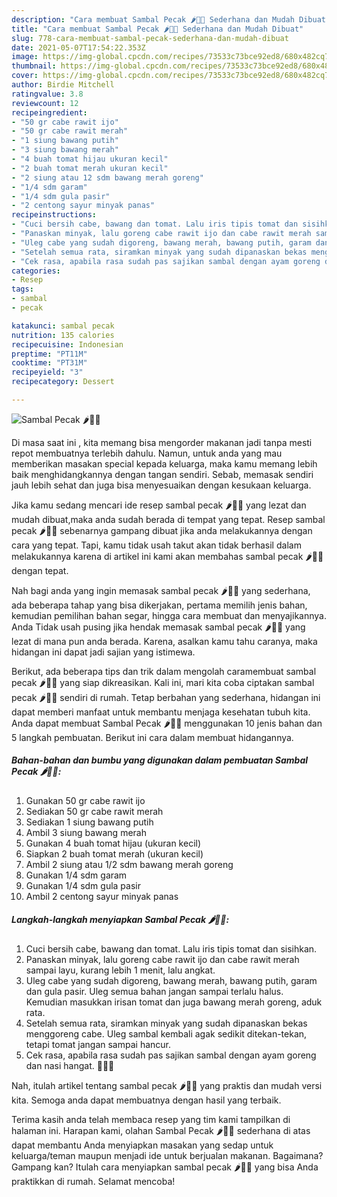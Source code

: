 ```yaml
---
description: "Cara membuat Sambal Pecak 🌶🍅🧄 Sederhana dan Mudah Dibuat"
title: "Cara membuat Sambal Pecak 🌶🍅🧄 Sederhana dan Mudah Dibuat"
slug: 778-cara-membuat-sambal-pecak-sederhana-dan-mudah-dibuat
date: 2021-05-07T17:54:22.353Z
image: https://img-global.cpcdn.com/recipes/73533c73bce92ed8/680x482cq70/sambal-pecak-🌶🍅🧄-foto-resep-utama.jpg
thumbnail: https://img-global.cpcdn.com/recipes/73533c73bce92ed8/680x482cq70/sambal-pecak-🌶🍅🧄-foto-resep-utama.jpg
cover: https://img-global.cpcdn.com/recipes/73533c73bce92ed8/680x482cq70/sambal-pecak-🌶🍅🧄-foto-resep-utama.jpg
author: Birdie Mitchell
ratingvalue: 3.8
reviewcount: 12
recipeingredient:
- "50 gr cabe rawit ijo"
- "50 gr cabe rawit merah"
- "1 siung bawang putih"
- "3 siung bawang merah"
- "4 buah tomat hijau ukuran kecil"
- "2 buah tomat merah ukuran kecil"
- "2 siung atau 12 sdm bawang merah goreng"
- "1/4 sdm garam"
- "1/4 sdm gula pasir"
- "2 centong sayur minyak panas"
recipeinstructions:
- "Cuci bersih cabe, bawang dan tomat. Lalu iris tipis tomat dan sisihkan."
- "Panaskan minyak, lalu goreng cabe rawit ijo dan cabe rawit merah sampai layu, kurang lebih 1 menit, lalu angkat."
- "Uleg cabe yang sudah digoreng, bawang merah, bawang putih, garam dan gula pasir. Uleg semua bahan jangan sampai terlalu halus. Kemudian masukkan irisan tomat dan juga bawang merah goreng, aduk rata."
- "Setelah semua rata, siramkan minyak yang sudah dipanaskan bekas menggoreng cabe. Uleg sambal kembali agak sedikit ditekan-tekan, tetapi tomat jangan sampai hancur."
- "Cek rasa, apabila rasa sudah pas sajikan sambal dengan ayam goreng dan nasi hangat. 🍚🍗🤤"
categories:
- Resep
tags:
- sambal
- pecak

katakunci: sambal pecak 
nutrition: 135 calories
recipecuisine: Indonesian
preptime: "PT11M"
cooktime: "PT31M"
recipeyield: "3"
recipecategory: Dessert

---
```



![Sambal Pecak 🌶🍅🧄](https://img-global.cpcdn.com/recipes/73533c73bce92ed8/680x482cq70/sambal-pecak-🌶🍅🧄-foto-resep-utama.jpg)

Di masa  saat ini , kita memang bisa mengorder makanan jadi tanpa mesti repot membuatnya terlebih dahulu. Namun, untuk anda yang mau memberikan masakan special kepada keluarga, maka kamu memang lebih baik menghidangkannya dengan tangan sendiri. Sebab, memasak sendiri jauh lebih sehat dan juga bisa menyesuaikan dengan kesukaan keluarga.

Jika kamu sedang mencari ide resep sambal pecak 🌶🍅🧄 yang lezat dan mudah dibuat,maka anda sudah berada di tempat yang tepat. Resep sambal pecak 🌶🍅🧄  sebenarnya gampang dibuat jika anda melakukannya dengan cara yang tepat. Tapi, kamu tidak usah takut akan tidak berhasil dalam melakukannya 
karena di artikel ini kami akan membahas sambal pecak 🌶🍅🧄 dengan tepat.  



Nah bagi anda yang ingin memasak sambal pecak 🌶🍅🧄 yang sederhana, ada beberapa tahap yang bisa dikerjakan, pertama memilih jenis bahan, kemudian pemilihan bahan segar, hingga cara membuat dan menyajikannya. Anda Tidak usah pusing jika hendak memasak sambal pecak 🌶🍅🧄 yang lezat di mana pun anda berada. Karena, asalkan kamu  tahu caranya, maka hidangan ini dapat jadi sajian yang istimewa.

Berikut, ada beberapa tips dan trik dalam mengolah caramembuat sambal pecak 🌶🍅🧄 yang siap dikreasikan. Kali ini, mari kita coba ciptakan sambal pecak 🌶🍅🧄 sendiri di rumah. Tetap berbahan yang sederhana, hidangan ini dapat memberi manfaat untuk membantu menjaga kesehatan tubuh kita. Anda dapat membuat Sambal Pecak 🌶🍅🧄 menggunakan 10 jenis bahan dan 5 langkah pembuatan. Berikut ini cara dalam membuat hidangannya.

<!--inarticleads1-->

##### Bahan-bahan dan bumbu yang digunakan dalam pembuatan Sambal Pecak 🌶🍅🧄:

1. Gunakan 50 gr cabe rawit ijo
1. Sediakan 50 gr cabe rawit merah
1. Sediakan 1 siung bawang putih
1. Ambil 3 siung bawang merah
1. Gunakan 4 buah tomat hijau (ukuran kecil)
1. Siapkan 2 buah tomat merah (ukuran kecil)
1. Ambil 2 siung atau 1/2 sdm bawang merah goreng
1. Gunakan 1/4 sdm garam
1. Gunakan 1/4 sdm gula pasir
1. Ambil 2 centong sayur minyak panas




<!--inarticleads2-->

##### Langkah-langkah menyiapkan Sambal Pecak 🌶🍅🧄:

1. Cuci bersih cabe, bawang dan tomat. Lalu iris tipis tomat dan sisihkan.
1. Panaskan minyak, lalu goreng cabe rawit ijo dan cabe rawit merah sampai layu, kurang lebih 1 menit, lalu angkat.
1. Uleg cabe yang sudah digoreng, bawang merah, bawang putih, garam dan gula pasir. Uleg semua bahan jangan sampai terlalu halus. Kemudian masukkan irisan tomat dan juga bawang merah goreng, aduk rata.
1. Setelah semua rata, siramkan minyak yang sudah dipanaskan bekas menggoreng cabe. Uleg sambal kembali agak sedikit ditekan-tekan, tetapi tomat jangan sampai hancur.
1. Cek rasa, apabila rasa sudah pas sajikan sambal dengan ayam goreng dan nasi hangat. 🍚🍗🤤




Nah, itulah artikel tentang  sambal pecak 🌶🍅🧄  yang praktis dan mudah versi kita. Semoga anda dapat membuatnya dengan hasil yang terbaik. 

Terima kasih anda telah membaca resep yang tim kami tampilkan di halaman ini. Harapan kami, olahan  Sambal Pecak 🌶🍅🧄 sederhana di atas dapat membantu Anda menyiapkan masakan yang sedap untuk keluarga/teman maupun menjadi ide untuk berjualan makanan. Bagaimana? Gampang kan? Itulah cara menyiapkan sambal pecak 🌶🍅🧄 yang bisa Anda praktikkan di rumah. Selamat mencoba!

